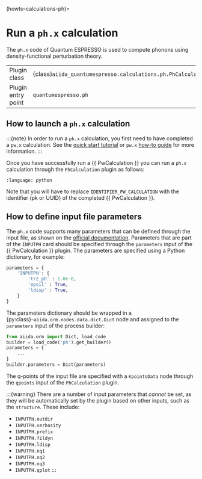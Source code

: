 (howto-calculations-ph)=

# Run a `ph.x` calculation

The `ph.x` code of Quantum ESPRESSO is used to compute phonons using density-functional perturbation theory.

|                     |                                                               |
|---------------------|---------------------------------------------------------------|
| Plugin class        | {class}`aiida_quantumespresso.calculations.ph.PhCalculation`  |
| Plugin entry point  | ``quantumespresso.ph``                                        |

## How to launch a `ph.x` calculation

:::{note}
In order to run a `ph.x` calculation, you first need to have completed a `pw.x` calculation.
See the [quick start tutorial](#quick-start) or `pw.x` [how-to guide](#howto-calculations-pw) for more information.
:::

Once you have successfully run a {{ PwCalculation }} you can run a `ph.x` calculation through the `PhCalculation` plugin as follows:

```{literalinclude} ../tutorials/include/scripts/run_ph_basic.py
:language: python
```

Note that you will have to replace `IDENTIFIER_PW_CALCULATION` with the identifier (pk or UUID) of the completed {{ PwCalculation }}.

## How to define input file parameters

The `ph.x` code supports many parameters that can be defined through the input file, as shown on the [official documentation](https://www.quantum-espresso.org/Doc/INPUT_PH.html).
Parameters that are part of the `INPUTPH` card should be specified through the `parameters` input of the {{ PwCalculation }} plugin.
The parameters are specified using a Python dictionary, for example:

```python
parameters = {
    'INPUTPH': {
        'tr2_ph' : 1.0e-8,
        'epsil' : True,
        'ldisp' : True,
    }
}
```

The parameters dictionary should be wrapped in a {py:class}`~aiida.orm.nodes.data.dict.Dict` node and assigned to the `parameters` input of the process builder:

```python
from aiida.orm import Dict, load_code
builder = load_code('ph').get_builder()
parameters = {
    ...
}
builder.parameters = Dict(parameters)
```

The q-points of the input file are specified with a `KpointsData` node through the `qpoints` input of the `PhCalculation` plugin.

:::{warning}
There are a number of input parameters that *cannot* be set, as they will be automatically set by the plugin based on other inputs, such as the `structure`.
These include:

- `INPUTPH.outdir`
- `INPUTPH.verbosity`
- `INPUTPH.prefix`
- `INPUTPH.fildyn`
- `INPUTPH.ldisp`
- `INPUTPH.nq1`
- `INPUTPH.nq2`
- `INPUTPH.nq3`
- `INPUTPH.qplot`
:::
